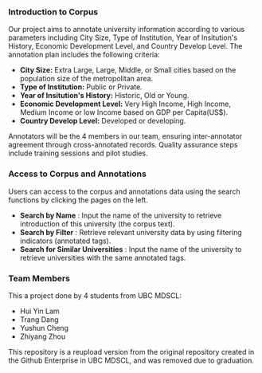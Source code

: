 ### Introduction to Corpus

Our project aims to annotate university information according to various parameters including City Size, Type of Institution, Year of Insitution's History, Economic Development Level, and Country Develop Level. The annotation plan includes the following criteria:
- **City Size:** Extra Large, Large, Middle, or Small cities based on the population size of the metropolitan area.
- **Type of Institution:** Public or Private.
- **Year of Insitution's History:** Historic, Old or Young.
- **Economic Development Level:** Very High Income, High Income, Medium Income or low Income based on GDP per Capita(US$).
- **Country Develop Level:** Developed or developing.

Annotators will be the 4 members in our team, ensuring inter-annotator agreement through cross-annotated records. Quality assurance steps include training sessions and pilot studies.

### Access to Corpus and Annotations

Users can access to the corpus and annotations data using the search functions by clicking the pages on the left.
- **Search by Name** : Input the name of the university to retrieve introduction of this university (the corpus text).
- **Search by Filter** : Retrieve relevant university data by using filtering indicators (annotated tags).
- **Search for Similar Universities** : Input the name of the university to retrieve universities with the same annotated tags.

### Team Members
This a project done by 4 students from UBC MDSCL:
- Hui Yin Lam
- Trang Dang
- Yushun Cheng
- Zhiyang Zhou

This repository is a reupload version from the original repository created in the Github Enterprise in UBC MDSCL, and was removed due to graduation.